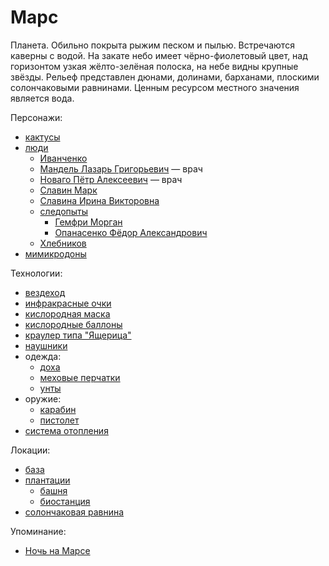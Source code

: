 Марс
====

Планета.
Обильно покрыта рыжим песком и пылью.
Встречаются каверны с водой.
На закате небо имеет чёрно-фиолетовый цвет, над горизонтом узкая жёлто-зелёная полоска, на небе видны крупные звёзды.
Рельеф представлен дюнами, долинами, барханами, плоскими солончаковыми равнинами.
Ценным ресурсом местного значения является вода.

Персонажи:
- [кактусы](../persons/cactus.md)
- [люди](../persons/chelovek.md)
  - [Иванченко](../persons/ivanchenko.md)
  - [Мандель Лазарь Григорьевич](../persons/mandel_lazar_grigorevich.md) — врач
  - [Новаго Пётр Алексеевич](../persons/novago_petr_alekseevich.md) — врач
  - [Славин Марк](../persons/slavin_mark.md)
  - [Славина Ирина Викторовна](../persons/slavina_irina_viktorovna.md)
  - [следопыты](../persons/sledopyty.md)
    - [Гемфри Морган](../persons/gemfri_morgan.md)
    - [Опанасенко Фёдор Александрович](../persons/opanasenko_fedor_aleksandrovich.md)
  - [Хлебников](../persons/hlebnikov.md)
- [мимикродоны](../persons/mimikrodon.md)

Технологии:
- [вездеход](../technology/vezdehod.md)
- [инфракрасные очки](../technology/infrakrasnye_ochki.md)
- [кислородная маска](../technology/kislorodnaya_maska.md)
- [кислородные баллоны](../technology/pers_kislorodnye_balony.md)
- [краулер типа "Ящерица"](../technology/krauler_tipa_yashcherica.md)
- [наушники](../technology/naushniki.md)
- одежда:
  - [доха](../technology/doha.md)
  - [меховые перчатки](../technology/mehovye_perchatki.md)
  - [унты](../technology/unty.md)
- оружие:
  - [карабин](../technology/karabin.md)
  - [пистолет](../technology/pistolet.md)
- [система отопления](../technology/pers_sistema_otopleniya.md)

Локации:
- [база](mars_baza.md)
- [плантации](mars_plantacii.md)
  - [башня](mars_plantacii_bashnya.md)
  - [биостанция](mars_plantacii_biostantsiya.md)
- [солончаковая равнина](mars_solonchak.md)

Упоминание:
- [Ночь на Марсе](../literature/noch_na_marse.md)